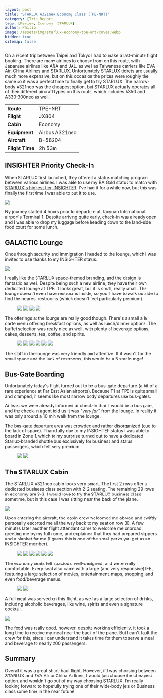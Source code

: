 ```yaml
---
layout: post
title: "STARLUX A321neo Economy Class (TPE-NRT)"
category: [Trip Report]
tags: [Review, Economy, STARLUX]
author: Philip
image: /assets/img/starlux-economy-tpe-nrt/cover.webp
hidden: true
sitemap: false
---
```


On a recent trip between Taipei and Tokyo I had to make a last-minute flight booking. There are many airlines to choose from on this route, with Japanese airlines like ANA and JAL, as well as Taiwanese carriers like EVA Air, China Airlines and STARLUX. Unfortunately STARLUX tickets are usually much more expensive, but on this occasion the prices were roughly the same so it was a perfect time to finally get to try STARLUX. The narrow-body A321neo was the cheapest option, but STARLUX actually operates all of their different aircraft types on this route, which includes A350 and A330-300neo as well.

<table>
<tr>
  <td><b>Route</b></td>
  <td>TPE-NRT</td>
</tr>
<tr>
  <td><b>Flight</b></td>
  <td>JX804</td>
</tr>
<tr>
  <td><b>Cabin</b></td>
  <td>Economy</td>
</tr>
<tr>
  <td><b>Equipment</b></td>
  <td>Airbus A321neo</td>
</tr>
<tr>
  <td><b>Aircraft</b></td>
  <td>B-58204</td>
</tr>
<tr>
  <td><b>Flight Time</b></td>
  <td>2h 53m</td>
</tr>
</table>

## INSIGHTER Priority Check-In

When STARLUX first launched, they offered a status matching program between various airlines. I was able to use my BA Gold status to match with [STARLUX's highest tier, INSIGHTER](https://www.starlux-airlines.com/en-TW/cosmile/cosmile-plan/tier-privileges). I've had it for a while now, but this was finally the first time I was able to put it to use.

<img src="/assets/img/starlux-economy-tpe-nrt/tier.webp" />

Ny journey started 4 hours prior to departure at Taoyuan International airport's Terminal 1. Despite arriving quite early, check-in was already open and I was able to drop my luggage before heading down to the land-side food court for some lunch.

## GALACTIC Lounge

Once through security and immigration I headed to the lounge, which I was invited to use thanks to my INSIGHTER status.

<img src="/assets/img/starlux-economy-tpe-nrt/lounge-pass.webp" />

I really like the STARLUX space-themed branding, and the design is fantastic as well. Despite being such a new airline, they have their own dedicated lounge at TPE. It looks great, but it is small, really small. The lounge doesn't even have restrooms inside, so you'll have to walk outside to find the nearest restrooms (which doesn't feel particularly premium).

<figure>
<img src="/assets/img/starlux-economy-tpe-nrt/lounge1.webp" />
<img src="/assets/img/starlux-economy-tpe-nrt/lounge2.webp" />
<img src="/assets/img/starlux-economy-tpe-nrt/lounge3.webp" />
<img src="/assets/img/starlux-economy-tpe-nrt/lounge9.webp" />
</figure>

The offerings at the lounge are really good though. There's a small a la carte menu offering breakfast options, as well as lunch/dinner options. The buffet selection was really nice as well, with plenty of beverage options, cakes, desserts, tea, coffee, and spirits.

<figure>
<img src="/assets/img/starlux-economy-tpe-nrt/lounge4.webp" />
<img src="/assets/img/starlux-economy-tpe-nrt/lounge5.webp" />
<img src="/assets/img/starlux-economy-tpe-nrt/lounge6.webp" />
<img src="/assets/img/starlux-economy-tpe-nrt/lounge7.webp" />
<img src="/assets/img/starlux-economy-tpe-nrt/lounge8.webp" />
<img src="/assets/img/starlux-economy-tpe-nrt/lounge10.webp" />
</figure>

The staff in the lounge was very friendly and attentive. If it wasn't for the small space and the lack of restrooms, this would be a 5 star lounge!

## Bus-Gate Boarding

Unfortunately today's flight turned out to be a bus-gate departure (a bit of a rare experience at Far East Asian airports). Because T1 at TPE is quite small and cramped, it seems like most narrow body departures use bus-gates.

At least we were already informed at check-in that it would be a bus gate, and the check-in agent told us it was *"very far"* from the lounge. In reality it was only around a 10 min walk from the lounge.

The bus-gate departure area was crowded and rather disorganized (due to the lack of space). Thankfully due to my INSIGHTER status I was able to board in Zone 1, which to my surprise turned out to have a dedicated Starlux-branded shuttle bus exclusively for business and status passengers, which felt very premium.

<figure>
<img src="/assets/img/starlux-economy-tpe-nrt/bus.webp" />
<img src="/assets/img/starlux-economy-tpe-nrt/plane.webp" />
</figure>

## The STARLUX Cabin

The STARLUX A321neo cabin looks very smart. The first 2 rows offer a dedicated business class section with 2-2 seating. The remaining 29 rows in economy are 3-3. I would love to try the STARLUX business class sometime, but in this case I was sitting near the back of the plane.

<img src="/assets/img/starlux-economy-tpe-nrt/seatmap.webp" />

Upon entering the aircraft, the cabin crew welcomed me abroad and swiftly personally escorted me all the way back to my seat on row 30. A few minutes later another flight attendant came to welcome me onbroad, greeting me by my full name, and explained that they had prepared slippers and a blanket for me (I guess this is one of the small perks you get as an INSIGHTER member).

<figure>
<img src="/assets/img/starlux-economy-tpe-nrt/cabin2.webp" />
<img src="/assets/img/starlux-economy-tpe-nrt/cabin6.webp" />
<img src="/assets/img/starlux-economy-tpe-nrt/cabin7.webp" />
<img src="/assets/img/starlux-economy-tpe-nrt/cabin8.webp" />
<img src="/assets/img/starlux-economy-tpe-nrt/cabin9.webp" />
<img src="/assets/img/starlux-economy-tpe-nrt/ife1.webp" />
</figure>

The economy seats felt spacious, well-designed, and were really comfortable. Every seat also came with a large (and very responsive) IFE, featuring a large selection of movies, entertainment, maps, shopping, and even food/beverage menus.

<figure>
<img src="/assets/img/starlux-economy-tpe-nrt/ife2.webp" />
<img src="/assets/img/starlux-economy-tpe-nrt/ife3.webp" />
</figure>

A full meal was served on this flight, as well as a large selection of drinks, including alcoholic beverages, like wine, spirits and even a signature cocktail.

<img src="/assets/img/starlux-economy-tpe-nrt/meal.webp" />

The food was really good, however, despite working efficiently, it took a long time to receive my meal near the back of the plane. But I can't fault the crew for this, since I can understand it takes time for them to serve a meal and beverage to nearly 200 passengers.

## Summary

Overall it was a great short-haul flight. However, if I was choosing between STARLUX and EVA Air or China Airlines, I would just choose the cheapest option, and wouldn't go out of my way choosing STARLUX. I'm really looking forward to hopefully trying one of their wide-body jets or Business class some time in the near future!
